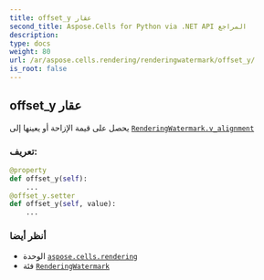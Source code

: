 ```yaml
---
title: offset_y عقار
second_title: Aspose.Cells for Python via .NET API المراجع
description:
type: docs
weight: 80
url: /ar/aspose.cells.rendering/renderingwatermark/offset_y/
is_root: false
---
```

##  offset_y عقار

يحصل على قيمة الإزاحة أو يعينها إلى [`RenderingWatermark.v_alignment`](/cells/python-net/ar/aspose.cells.rendering/renderingwatermark#v_alignment)
###  تعريف:
```python
@property
def offset_y(self):
    ...
@offset_y.setter
def offset_y(self, value):
    ...
```

###  أنظر أيضا
* الوحدة [`aspose.cells.rendering`](../../)
* فئة [`RenderingWatermark`](/cells/python-net/ar/aspose.cells.rendering/renderingwatermark)
